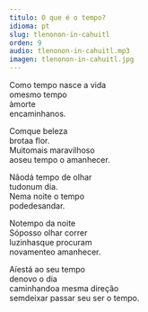 ```yaml
---
titulo: O que é o tempo?
idioma: pt
slug: tlenonon-in-cahuitl
orden: 9
audio: tlenonon-in-cahuitl.mp3
imagen: tlenonon-in-cahuitl.jpg
---
```


Como tempo nasce a vida<br>
omesmo tempo<br>
àmorte<br>
encaminhanos.<br>

Comque beleza<br>
brotaa flor.<br>
Muitomais maravilhoso<br>
aoseu tempo o amanhecer.<br>

Nãodá tempo de olhar<br>
tudonum dia.<br>
Nema noite o tempo<br>
podedesandar.<br>

Notempo da noite<br>
Sóposso olhar correr<br>
luzinhasque procuram<br>
novamenteo amanhecer.<br>

Aíestá ao seu tempo<br>
denovo o dia<br>
caminhandoa mesma direção<br>
semdeixar passar seu ser o tempo.<br>

